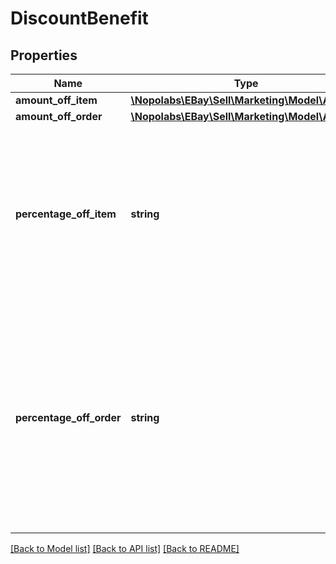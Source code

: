 # DiscountBenefit

## Properties
Name | Type | Description | Notes
------------ | ------------- | ------------- | -------------
**amount_off_item** | [**\Nopolabs\EBay\Sell\Marketing\Model\Amount**](Amount.md) |  | [optional] 
**amount_off_order** | [**\Nopolabs\EBay\Sell\Marketing\Model\Amount**](Amount.md) |  | [optional] 
**percentage_off_item** | **string** | The percentage of the sales price that is discounted off the promoted item (or items) when the promotion criteria is met. Valid integer values for percentage off: &amp;nbsp;&amp;nbsp;Min: 5 &amp;nbsp;&amp;nbsp;Max: 80 | [optional] 
**percentage_off_order** | **string** | Used for threshold promotions, this is the percentage of the order price that is discounted off the order when the promotion criteria is met. This field is not value for markdown promotions. Valid integer values for percentage off: &amp;nbsp;&amp;nbsp;Min: 5 &amp;nbsp;&amp;nbsp;Max: 80 | [optional] 

[[Back to Model list]](../README.md#documentation-for-models) [[Back to API list]](../README.md#documentation-for-api-endpoints) [[Back to README]](../README.md)


